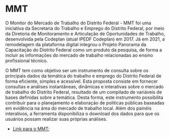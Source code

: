 # MMT

O Monitor do Mercado de Trabalho do Distrito Federal - MMT foi uma iniciativa da Secretaria do Trabalho e Emprego do Distrito Federal, por meio da Diretoria de Monitoramento e Articulação de Oportunidades de Trabalho, desenvolvida pela Codeplan (atual IPEDF Codeplan) em 2017. Já em 2021, a remodelagem da plataforma digital integrou o Projeto Panorama da Capacitação do Distrito Federal como um produto da pesquisa, de forma a incluir as informações do mercado de trabalho relacionadas ao ensino profissional técnico.

O MMT tem como objetivo ser um instrumento de consulta sobre os principais dados da temática do trabalho e emprego do Distrito Federal de forma eficiente, simples e acessível. Esta proposta consiste em fornecer consultas e análises instantâneas, dinâmicas e interativas sobre o mercado de trabalho do Distrito Federal, resultado de um compilado de variáveis de bases definidas sobre a temática. Desta forma, este instrumento possibilita contribuir para o planejamento e elaboração de políticas públicas baseadas em evidência na área do mercado de trabalho local. Além dos painéis interativos, a ferramenta disponibiliza o download dos dados para que os usuários possam realizar suas próprias análises.

* [Link para o MMT](http://mmt.homologacao.codeplan.df.gov.br/#/remuneracao-e-ocupacoes/proporcao-vinculos);
